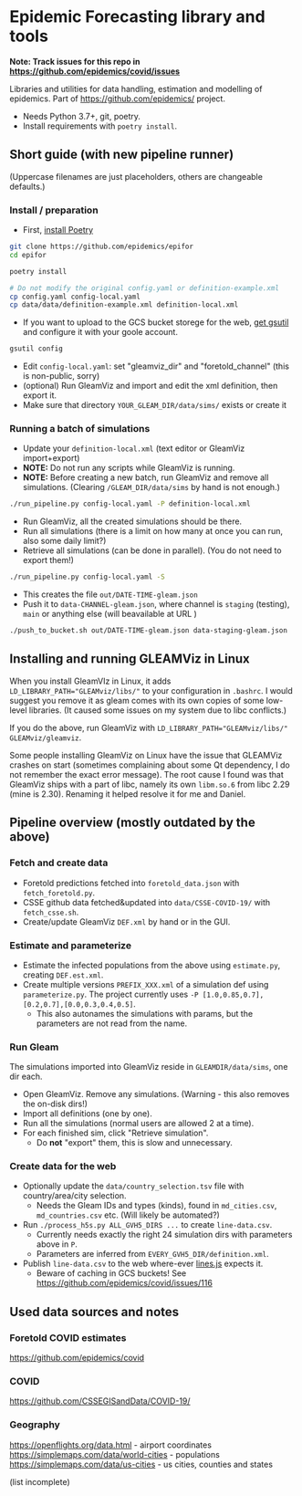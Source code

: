 # Epidemic Forecasting library and tools

**Note: Track issues for this repo in https://github.com/epidemics/covid/issues**

Libraries and utilities for data handling, estimation and modelling of epidemics. Part of https://github.com/epidemics/ project.

* Needs Python 3.7+, git, poetry.
* Install requirements with `poetry install`.

## Short guide (with new pipeline runner)

(Uppercase filenames are just placeholders, others are changeable defaults.)

### Install / preparation

* First, [install Poetry](https://python-poetry.org/docs/#installation)

```sh
git clone https://github.com/epidemics/epifor
cd epifor

poetry install

# Do not modify the original config.yaml or definition-example.xml
cp config.yaml config-local.yaml
cp data/data/definition-example.xml definition-local.xml
```

* If you want to upload to the GCS bucket storege for the web, [get gsutil](https://cloud.google.com/storage/docs/gsutil_install) and configure it with your goole account.

```sh
gsutil config
```

* Edit `config-local.yaml`: set "gleamviz_dir" and "foretold_channel" (this is non-public, sorry)
* (optional) Run GleamViz and import and edit the xml definition, then export it.
* Make sure that directory `YOUR_GLEAM_DIR/data/sims/` exists or create it

### Running a batch of simulations

* Update your `definition-local.xml` (text editor or GleamViz import+export)
* **NOTE:** Do not run any scripts while GleamViz is running.
* **NOTE:** Before creating a new batch, run GleamViz and remove all simulations. (Clearing `/GLEAM_DIR/data/sims` by hand is not enough.)

```sh
./run_pipeline.py config-local.yaml -P definition-local.xml
```

* Run GleamViz, all the created simulations should be there.
* Run all simulations (there is a limit on how many at once you can run, also some daily limit?)
* Retrieve all simulations (can be done in parallel). (You do not need to export them!)

```sh
./run_pipeline.py config-local.yaml -S
```
* This creates the file `out/DATE-TIME-gleam.json`
* Push it to `data-CHANNEL-gleam.json`, where channel is `staging` (testing), `main` or anything else (will beavailable at URL )

```sh
./push_to_bucket.sh out/DATE-TIME-gleam.json data-staging-gleam.json
```

## Installing and running GLEAMViz in Linux

When you install GleamVIz in Linux, it adds `LD_LIBRARY_PATH="GLEAMviz/libs/"` to your configuration in `.bashrc`.
I would suggest you remove it as gleam comes with its own copies of some low-level libraries.
(It caused some issues on my system due to libc conflicts.)

If you do the above, run GleamViz with `LD_LIBRARY_PATH="GLEAMviz/libs/" GLEAMviz/gleamviz`.

Some people installing GleamViz on Linux have the issue that GLEAMViz crashes on start (sometimes complaining about some Qt dependency, I do not remember the exact error message).
The root cause I found was that GleamViz ships with a part of libc, namely its own `libm.so.6` from libc 2.29 (mine is 2.30). Renaming it helped resolve it for me and Daniel.

## Pipeline overview (mostly outdated by the above)

### Fetch and create data

* Foretold predictions fetched into `foretold_data.json` with `fetch_foretold.py`.
* CSSE github data fetched&updated into `data/CSSE-COVID-19/` with `fetch_csse.sh`.
* Create/update GleamViz `DEF.xml` by hand or in the GUI.

### Estimate and parameterize

* Estimate the infected populations from the above using `estimate.py`, creating `DEF.est.xml`.
* Create multiple versions `PREFIX_XXX.xml` of a simulation def using `parameterize.py`. The project currently uses `-P [1.0,0.85,0.7],[0.2,0.7],[0.0,0.3,0.4,0.5]`.
  * This also autonames the simulations with params, but the parameters are not read from the name.

### Run Gleam

The simulations imported into GleamViz reside in `GLEAMDIR/data/sims`, one dir each.

* Open GleamViz. Remove any simulations. (Warning - this also removes the on-disk dirs!)
* Import all definitions (one by one).
* Run all the simulations (normal users are allowed 2 at a time).
* For each finished sim, click "Retrieve simulation".
  * Do **not** "export" them, this is slow and unnecessary.

### Create data for the web

* Optionally update the `data/country_selection.tsv` file with country/area/city selection.
  * Needs the Gleam IDs and types (kinds), found in `md_cities.csv`, `md_countries.csv` etc. (Will likely be automated?)
* Run `./process_h5s.py ALL_GVH5_DIRS ...` to create `line-data.csv`.
  * Currently needs exactly the right 24 simulation dirs with parameters above in `P`.
  * Parameters are inferred from `EVERY_GVH5_DIR/definition.xml`.
* Publish `line-data.csv` to the web where-ever [lines.js](https://github.com/epidemics/covid/blob/master/src/server/static/js/lines.js#L75) expects it.
  * Beware of caching in GCS buckets! See https://github.com/epidemics/covid/issues/116

## Used data sources and notes

### Foretold COVID estimates

https://github.com/epidemics/covid

### COVID

https://github.com/CSSEGISandData/COVID-19/

### Geography

https://openflights.org/data.html - airport coordinates
https://simplemaps.com/data/world-cities - populations
https://simplemaps.com/data/us-cities - us cities, counties and states

(list incomplete)

